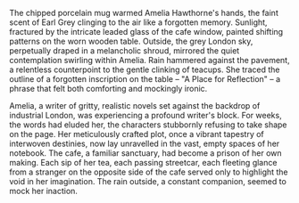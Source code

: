 The chipped porcelain mug warmed Amelia Hawthorne's hands, the faint scent of Earl Grey clinging to the air like a forgotten memory.  Sunlight, fractured by the intricate leaded glass of the cafe window, painted shifting patterns on the worn wooden table.  Outside, the grey London sky, perpetually draped in a melancholic shroud, mirrored the quiet contemplation swirling within Amelia.  Rain hammered against the pavement, a relentless counterpoint to the gentle clinking of teacups.  She traced the outline of a forgotten inscription on the table – "A Place for Reflection" – a phrase that felt both comforting and mockingly ironic.

Amelia, a writer of gritty, realistic novels set against the backdrop of industrial London, was experiencing a profound writer's block.  For weeks, the words had eluded her, the characters stubbornly refusing to take shape on the page. Her meticulously crafted plot, once a vibrant tapestry of interwoven destinies, now lay unravelled in the vast, empty spaces of her notebook.  The cafe, a familiar sanctuary, had become a prison of her own making.  Each sip of her tea, each passing streetcar, each fleeting glance from a stranger on the opposite side of the cafe served only to highlight the void in her imagination.  The rain outside, a constant companion, seemed to mock her inaction.
